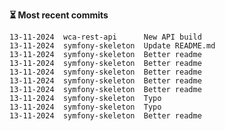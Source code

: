 **⏳ Most recent commits**
                                        
```text
13-11-2024  wca-rest-api      New API build
13-11-2024  symfony-skeleton  Update README.md
13-11-2024  symfony-skeleton  Better readme
13-11-2024  symfony-skeleton  Better readme
13-11-2024  symfony-skeleton  Better readme
13-11-2024  symfony-skeleton  Better readme
13-11-2024  symfony-skeleton  Better readme
13-11-2024  symfony-skeleton  Typo
13-11-2024  symfony-skeleton  Typo
13-11-2024  symfony-skeleton  Better readme
```